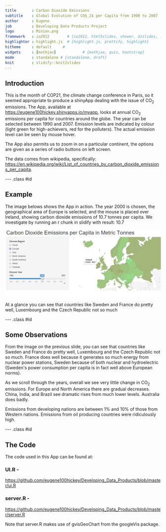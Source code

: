 ```yaml
---
title       : Carbon Dioxide Emissions
subtitle    : Global Evolution of CO$_2$ per Capita from 1990 to 2007
author      : Eugene
job         : Developing Data Products Project
logo        : Minion.png
framework   : io2012        # {io2012, html5slides, shower, dzslides, ...}
highlighter : highlight.js  # {highlight.js, prettify, highlight}
hitheme     : default     # 
widgets     : [mathjax]            # {mathjax, quiz, bootstrap}
mode        : standalone # {standalone, draft}
knit        : slidify::knit2slides
---
```


## Introduction

This is the month of COP21, the climate change conference in Paris, so it seemed appropriate to produce a shinyApp dealing with the issue of CO$_2$ emissions. The App, available at https://eugene100hickey.shinyapps.io/myapp, looks at annual CO$_2$ emissions per capita for countries around the globe. The year can be selected between 1990 and 2007. Emission levels are indicated by colour (light green for high-achievers, red for the polluters). The actual emission level can be seen by mouse hover.

The App also permits us to zoom in on a particular continent, the options are given as a series of radio buttons on left screen.

The data comes from wikipedia, specifically:  
https://en.wikipedia.org/wiki/List_of_countries_by_carbon_dioxide_emissions_per_capita.

--- .class #id 

## Example



The image belows shows the App in action. The year 2000 is chosen, the geographical area of Europe is selected, and the mouse is placed over Ireland, showing carbon dioxide emissions of 10.7 tonnes per capita. We investigate by running an r chunk in slidify with result:  10.7

  

<div style='text-align: center;'>
  <img src="Europe.png" />
</div>

At a glance you can see that countries like Sweden and France do pretty well, Luxembourg and the Czech Republic not so much


--- .class #id

## Some Observations
From the image on the previous slide, you can see that countries like Sweden and France do pretty well, Luxembourg and the Czech Republic not so much. France does well because it generates so much energy from nuclear power stations, Sweden because of both nuclear and hydroelectric (Sweden's power consumption per capita is in fact well above European norms).

As we scroll through the years, overall we see very little change in CO$_2$ emissions. For Europe and North America there are gradual decreases. China, India, and Brazil see dramatic rises from much lower levels. Australia does badly. 

Emissions from developing nations are between 1% and 10% of those from Western nations. Emissions from oil producing countries were ridiculously high.


--- .class #id

## The Code

The code used in this App can be found at:

### UI.R -  
https://github.com/eugene100hickey/Developing_Data_Products/blob/master/ui.R

### server.R -    
https://github.com/eugene100hickey/Developing_Data_Products/blob/master/server.R


Note that server.R makes use of gvisGeoChart from the googleVis package.

